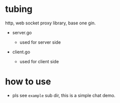 # tubing
http, web socket proxy library, base one gin.

- server.go
  - used for server side

- client.go
  - used for client side
  
# how to use

- pls see `example` sub dir, this is a simple chat demo.